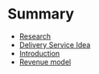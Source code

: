 # Summary

* [Research](research.md)
* [Delivery Service Idea](delivery_service_idea.md)
* [Introduction](README.md)
* [Revenue model](revenue_model.md)

